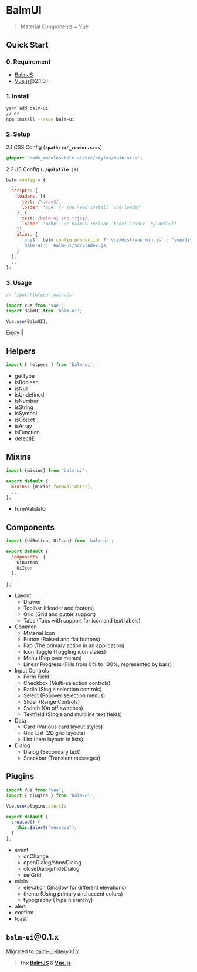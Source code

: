 # BalmUI

> Material Components + Vue

## Quick Start

### 0. Requirement

* [BalmJS](http://balmjs.com/)
* [Vue.js](https://vuejs.org/)@2.1.0+

### 1. Install

```sh
yarn add balm-ui
// or
npm install --save balm-ui
```

### 2. Setup

2.1 CSS Config (**`/path/to/_vendor.scss`**)

```css
@import 'node_modules/balm-ui/src/styles/main.scss';
```

2.2 JS Config (**`./gulpfile.js`**)

```js
balm.config = {
  ...
  scripts: {
    loaders: [{
      test: /\.vue$/,
      loader: 'vue' // You need install `vue-loader`
    }, {
      test: /balm-ui.src.*?js$/,
      loader: 'babel' // BalmJS include `babel-loader` by default
    }],
    alias: {
      'vue$': balm.config.production ? 'vue/dist/vue.min.js' : 'vue/dist/vue.esm.js',
      'balm-ui': 'balm-ui/src/index.js'
    }
  },
  ...
};
```

### 3. Usage

```js
// `/path/to/your_main.js`

import Vue from 'vue';
import BalmUI from 'balm-ui';

Vue.use(BalmUI);
```

Enjoy 👻

## Helpers

```js
import { helpers } from 'balm-ui';
```

* getType
* isBoolean
* isNull
* isUndefined
* isNumber
* isString
* isSymbol
* isObject
* isArray
* isFunction
* detectIE

## Mixins

```js
import {mixins} from 'balm-ui';

export default {
  mixins: [mixins.formValidator],
  ...
};
```

* formValidator

## Components

```js
import {UiButton, UiIcon} from 'balm-ui';

export default {
  components: {
    UiButton,
    UiIcon
  },
  ...
};
```

* Layout
  * Drawer
  * Toolbar (Header and footers)
  * Grid (Grid and gutter support)
  * Tabs (Tabs with support for icon and text labels)
* Common
  * Material Icon
  * Button (Raised and flat buttons)
  * Fab (The primary action in an application)
  * Icon Toggle (Toggling icon states)
  * Menu (Pop over menus)
  * Linear Progress (Fills from 0% to 100%, represented by bars)
* Input Controls
  * Form Field
  * Checkbox (Multi-selection controls)
  * Radio (Single selection controls)
  * Select (Popover selection menus)
  * Slider (Range Controls)
  * Switch (On off switches)
  * Textfield (Single and multiline text fields)
* Data
  * Card (Various card layout styles)
  * Grid List (2D grid layouts)
  * List (Item layouts in lists)
* Dialog
  * Dialog (Secondary text)
  * Snackbar (Transient messages)

## Plugins

```js
import Vue from 'vue';
import { plugins } from 'balm-ui';

Vue.use(plugins.alert);

export default {
  created() {
    this.$alert('message');
  }
};
```

* event
  * onChange
  * openDialog/showDialog
  * closeDialog/hideDialog
  * setGrid
* mixin
  * elevation (Shadow for different elevations)
  * theme (Using primary and accent colors)
  * typography (Type hierarchy)
* alert
* confirm
* toast

## `balm-ui`@0.1.x

Migrated to [balm-ui-lite](https://github.com/balmjs/ui-vue-lite/tree/0.1.x)@0.1.x

> **thx [BalmJS](http://balmjs.com/) & [Vue.js](https://vuejs.org/)**

